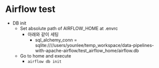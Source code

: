 # Airflow test
- DB init
    - Set absolute path of AIRFLOW_HOME at .envrc
        - 아래와 같이 세팅
            - sql_alchemy_conn = sqlite:////users/younlee/temp_workspace/data-pipelines-with-apache-airflow/test_airflow_home/airflow.db
    - Go to home and execute
        - ```airflow db init ```
